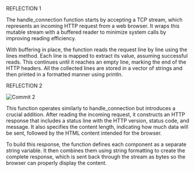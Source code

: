 REFLECTION 1

The handle_connection function starts by accepting a TCP stream, which represents an incoming HTTP request from a web browser. It wraps this mutable stream with a buffered reader to minimize system calls by improving reading efficiency.

With buffering in place, the function reads the request line by line using the lines method. Each line is mapped to extract its value, assuming successful reads. This continues until it reaches an empty line, marking the end of the HTTP headers. All the collected lines are stored in a vector of strings and then printed in a formatted manner using println.

REFLECTION 2

![Commit 2](/images/commit2.png)

This function operates similarly to handle_connection but introduces a crucial addition. After reading the incoming request, it constructs an HTTP response that includes a status line with the HTTP version, status code, and message. It also specifies the content length, indicating how much data will be sent, followed by the HTML content intended for the browser.

To build this response, the function defines each component as a separate string variable. It then combines them using string formatting to create the complete response, which is sent back through the stream as bytes so the browser can properly display the content.